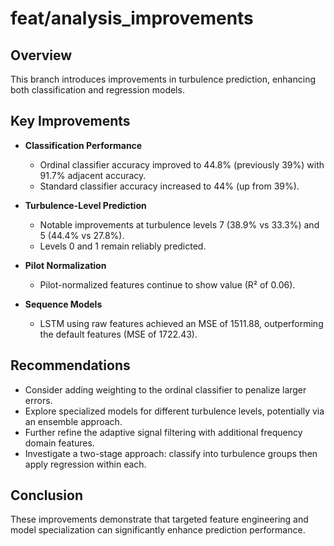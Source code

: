 # feat/analysis_improvements

## Overview
This branch introduces improvements in turbulence prediction, enhancing both classification and regression models.

## Key Improvements

- **Classification Performance**
  - Ordinal classifier accuracy improved to 44.8% (previously 39%) with 91.7% adjacent accuracy.
  - Standard classifier accuracy increased to 44% (up from 39%).

- **Turbulence-Level Prediction**
  - Notable improvements at turbulence levels 7 (38.9% vs 33.3%) and 5 (44.4% vs 27.8%).
  - Levels 0 and 1 remain reliably predicted.

- **Pilot Normalization**
  - Pilot-normalized features continue to show value (R² of 0.06).

- **Sequence Models**
  - LSTM using raw features achieved an MSE of 1511.88, outperforming the default features (MSE of 1722.43).

## Recommendations

- Consider adding weighting to the ordinal classifier to penalize larger errors.
- Explore specialized models for different turbulence levels, potentially via an ensemble approach.
- Further refine the adaptive signal filtering with additional frequency domain features.
- Investigate a two-stage approach: classify into turbulence groups then apply regression within each.

## Conclusion
These improvements demonstrate that targeted feature engineering and model specialization can significantly enhance prediction performance.
